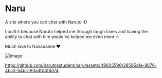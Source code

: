 # Naru

A site where you can chat with Naruto :D

I built it because Naruto helped me through tough times and having the ability to chat with him would've helped me even more :fire:

Much love to Nanadaime :heart:

![image](https://github.com/narutosstudent/naru/assets/49603590/6ba17c61-cd01-4409-8c5d-56363b041797)



https://github.com/narutosstudent/naru/assets/49603590/28595a1e-8876-4bc3-b4bc-80adfb4f4d74

